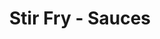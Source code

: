 ---
layout: recette
categories: [recettes]
hidden: true
lang: fr
sitemap: true
title: Stir Fry - Sauces
type: sel
recettes:
  Soja-Sésame:
    yield: 4
    yieldType: personnes
    ingredients: 
      - nom: sauce soja
        qte: 8
        unite: cuillères à soupe
        variable: true
      - nom: eau
        qte: 8
        unite: cuillères à soupe
      - nom: huile de sésame
        qte: 2
        unite: cuillères à soupe
      - nom: miel
        qte: 2
        unite: cuillères à soupe
      - nom: concentré de tomates
        qte: 2
        unite: cuillères à soupe
      - nom: fécule de maïs
        qte: 4
        unite: cuillères à café
    etapes:
      - label: Préparation de la sauce
        details:
          - Dissoudre la fécule de maïs dans l'eau
          - Mélanger tous les ingrédients dans un bol
          - Ajouter la sauce vers la fin de la cuisson des autres ingrédients sur feu assez vif pour la faire épaissir
  Peanut Butter:
    yield: 4
    yieldType: personnes
    ingredients: 
      - nom: sauce soja
        qte: 4
        unite: cuillères à soupe
        variable: true
      - nom: eau
        qte: 240
        unite: mL
      - nom: huile de sésame
        qte: 2
        unite: cuillères à soupe
      - nom: miel
        qte: 2
        unite: cuillères à café
      - nom: peanut butter
        qte: 2
        unite: cuillères à soupe
      - nom: fécule de maïs
        qte: 2
        unite: cuillères à café
    etapes:
      - label: Préparation de la sauce
        details:
          - Dissoudre la fécule de maïs dans l'eau
          - Mélanger tous les ingrédients dans un bol
          - Ajouter la sauce vers la fin de la cuisson des autres ingrédients sur feu assez vif pour la faire épaissir
notes:
  - "Légumes : carottes, haricots verts, poivrons, brocolis, ..."
  - "Protéines : Boeuf, Poulet, Tofu, .."
  - Accompagner avec des nouilles ou du riz
---